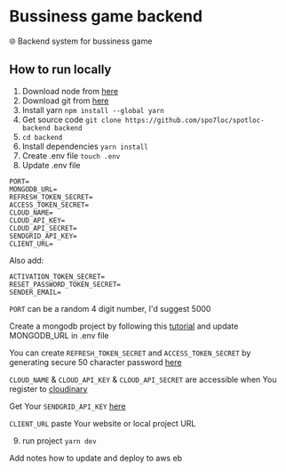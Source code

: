 <h1>Bussiness game backend</h1>
<p>🌐 Backend system for bussiness game</p>

<h2>How to run locally</h2>

1. Download node from <a href="https://nodejs.org/en/download/">here</a>
2. Download git from <a href="https://git-scm.com/downloads">here</a>
3. Install yarn ```npm install --global yarn```
4. Get source code ```git clone https://github.com/spo7loc/spotloc-backend backend```
5. ```cd backend```
6. Install dependencies ```yarn install```
7. Create .env file ```touch .env```
8. Update .env file

```
PORT=
MONGODB_URL=
REFRESH_TOKEN_SECRET=
ACCESS_TOKEN_SECRET=
CLOUD_NAME=
CLOUD_API_KEY=
CLOUD_API_SECRET=
SENDGRID_API_KEY=
CLIENT_URL=
```

Also add:
```
ACTIVATION_TOKEN_SECRET=
RESET_PASSWORD_TOKEN_SECRET=
SENDER_EMAIL=
```

<p><code>PORT</code> can be a random 4 digit number, I'd suggest 5000</p>
<p>Create a mongodb project by following this <a href="https://www.youtube.com/watch?v=6utzRKiBZt0">tutorial</a> and update MONGODB_URL in .env file</p>
<p>You can create <code>REFRESH_TOKEN_SECRET</code> and <code>ACCESS_TOKEN_SECRET</code> by generating secure 50 character password <a href="https://passwordsgenerator.net/">here</a></p>
<p><code>CLOUD_NAME</code> & <code>CLOUD_API_KEY</code> & <code>CLOUD_API_SECRET</code> are accessible when You register to <a href="https://cloudinary.com/">cloudinary</a>

Get Your ```SENDGRID_API_KEY``` [here](https://sendgrid.com)

```CLIENT_URL``` paste Your website or local project URL
  
9. run project ```yarn dev```

Add notes how to update and deploy to aws eb
